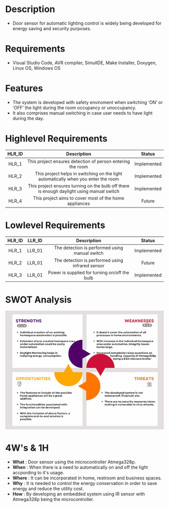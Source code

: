 # Description
* Door sensor for automatic lighting control is widely being developed for energy saving and security purposes. 

# Requirements
* Visual Studio Code, AVR compiler, SimulIDE, Make Installer, Doxygen, Linux OS, Windows OS

# Features
* The system is developed with safety enviroment when switching ‘ON’ or ‘OFF’ the light during the room occupancy or unoccupancy.
* It also comprises manual switching in case user needs to have light during the day.
   
# Highlevel Requirements
|HLR_ID|Description|Status|
|:--:|:--:|:--:|
|HLR_1|This project ensures detection of person entering the room|Implemented|
|HLR_2|This project helps in switching on the light automatically when you enter the room|Implemented|
|HLR_3|This project ensures turning on the bulb off there is enough daylight using manual switch|Implemented|
|HLR_4|This project aims to cover most of the home appliances|Future|

    
# Lowlevel Requirements
|HLR_ID|LLR_ID|Description|Status|
|:--:|:--:|:--:|:--:|
|HLR_1|LLR_01|The detection is performed using manual switch|Implemented|
|HLR_2|LLR_01|The detection is performed using infrared sensor|Future|
|HLR_3|LLR_01|Power is supplied for turning on/off the bulb|Implemented|


# SWOT Analysis
![](https://github.com/ITSMEUNICK-21/M2_AVR_based_Homespace_Automation_with_Daylight_Monitoring/blob/main/6_Output/Others/SWOT_Analysis_M2.jpg)

# 4W's & 1H
* **What**  : Door sensor using the microcontroller Atmega328p.
* **When**  : When there is a need to automatically on and off the light accpording to it's usage. 
* **Where** : It can be incorporated in home, restroom and business spaces.
* **Why**   : It is needed to control the energy conservation in order to save energy and reduce the utility cost.  
* **How**   : By developing an embedded system using IR sensor with Atmega328p being the microcontroller.



